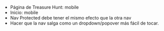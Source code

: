 - Página de Treasure Hunt: mobile
- Inicio: mobile
- Nav Protected debe tener el mismo efecto que la otra nav
- Hacer que la nav salga como un dropdown/popover más fácil de tocar.
